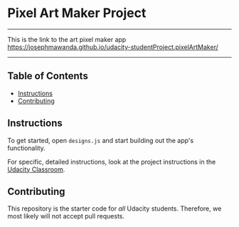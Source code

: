 # Pixel Art Maker Project

----------------------------------------------------------------------------------------------------------------------
This is the link to the art pixel maker app <https://josephmawanda.github.io/udacity-studentProject.pixelArtMaker/>

----------------------------------------------------------------------------------------------------------------------

## Table of Contents

* [Instructions](#instructions)
* [Contributing](#contributing)

## Instructions

To get started, open `designs.js` and start building out the app's functionality.

For specific, detailed instructions, look at the project instructions in the [Udacity Classroom](https://classroom.udacity.com/me).

## Contributing

This repository is the starter code for _all_ Udacity students. Therefore, we most likely will not accept pull requests.
